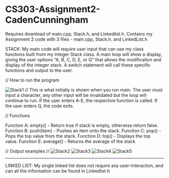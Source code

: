 # CS303-Assignment2-CadenCunningham

Requires download of main.cpp, Stack.h, and Linkedlist.h.
Contains my Assignment 2 code with 3 files - main.cpp, Stack.h. and LinkedList.h

STACK:
My main code will require user input that can use my class functions built from my integer Stack class. A main loop will show a display, giving the user options "A, B, C, D, E, or Q" that allows the modification and display of the integer stack.
A switch statement will call these specific functions and output to the user.

// How to run the program

![Stack1](https://github.com/user-attachments/assets/83ad5daf-9a8d-4eb5-9cba-53e587c0a7a6)
// This is what initially is shown when you run main. The user must input a character, any other input will be invalidated but the loop will continue to run. If the user enters A-E, the respective function is called. If the user enters Q, the code exits.

// Functions 

Function A: empty() - Return true if stack is empty, otherwise return false.
Function B: push(item) - Pushes an item onto the stack.
Function C: pop() - Pops the top value from the stack.
Function D: top() - Displays the top value.
Function E: average() - Returns the average of the stack

// Output examples //
![Stack2](https://github.com/user-attachments/assets/fd76f9a4-1919-4501-837a-eff01258fe5e)
![Stack3](https://github.com/user-attachments/assets/42d71354-01a5-44b6-b0b1-2c4519393e3a)
![Stack4](https://github.com/user-attachments/assets/39fd0cc4-8e44-42e0-ae25-89985734bfb3)
![Stack5](https://github.com/user-attachments/assets/a72442d4-23bf-4ef4-bc8f-87bbbf5d1ca8)

--------------------------------------------------------------------------------------------------------------------------------

LINKED LIST:
My single linked list does not require any user-interaction, and can all the information can be found in Linkedlist.h
